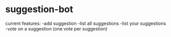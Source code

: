 # suggestion-bot

current features: 
-add suggestion
-list all suggestions
-list your suggestions
-vote on a suggestion (one vote per suggestion)
